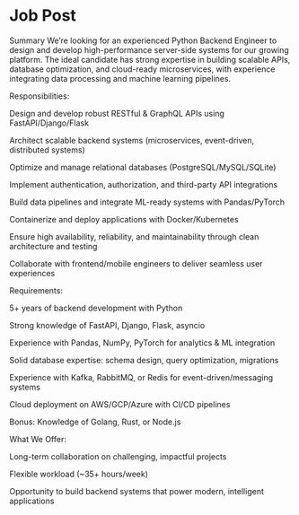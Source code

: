 # Job Post

Summary
We’re looking for an experienced Python Backend Engineer to design and develop high-performance server-side systems for our growing platform. The ideal candidate has strong expertise in building scalable APIs, database optimization, and cloud-ready microservices, with experience integrating data processing and machine learning pipelines.

Responsibilities:

Design and develop robust RESTful & GraphQL APIs using FastAPI/Django/Flask

Architect scalable backend systems (microservices, event-driven, distributed systems)

Optimize and manage relational databases (PostgreSQL/MySQL/SQLite)

Implement authentication, authorization, and third-party API integrations

Build data pipelines and integrate ML-ready systems with Pandas/PyTorch

Containerize and deploy applications with Docker/Kubernetes

Ensure high availability, reliability, and maintainability through clean architecture and testing

Collaborate with frontend/mobile engineers to deliver seamless user experiences

Requirements:

5+ years of backend development with Python

Strong knowledge of FastAPI, Django, Flask, asyncio

Experience with Pandas, NumPy, PyTorch for analytics & ML integration

Solid database expertise: schema design, query optimization, migrations

Experience with Kafka, RabbitMQ, or Redis for event-driven/messaging systems

Cloud deployment on AWS/GCP/Azure with CI/CD pipelines

Bonus: Knowledge of Golang, Rust, or Node.js

What We Offer:

Long-term collaboration on challenging, impactful projects

Flexible workload (~35+ hours/week)

Opportunity to build backend systems that power modern, intelligent applications
